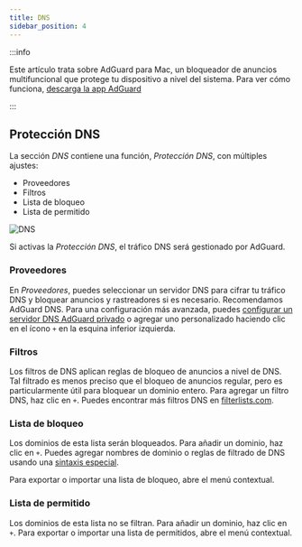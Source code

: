 ```yaml
---
title: DNS
sidebar_position: 4
---
```


:::info

Este artículo trata sobre AdGuard para Mac, un bloqueador de anuncios multifuncional que protege tu dispositivo a nivel del sistema. Para ver cómo funciona, [descarga la app AdGuard](https://agrd.io/download-kb-adblock)

:::

## Protección DNS

La sección _DNS_ contiene una función, _Protección DNS_, con múltiples ajustes:

- Proveedores
- Filtros
- Lista de bloqueo
- Lista de permitido

![DNS](https://cdn.adtidy.org/content/kb/ad_blocker/mac/dns.png)

Si activas la _Protección DNS_, el tráfico DNS será gestionado por AdGuard.

### Proveedores

En _Proveedores_, puedes seleccionar un servidor DNS para cifrar tu tráfico DNS y bloquear anuncios y rastreadores si es necesario. Recomendamos AdGuard DNS. Para una configuración más avanzada, puedes [configurar un servidor DNS AdGuard privado](https://adguard-dns.io/welcome.html) o agregar uno personalizado haciendo clic en el ícono `+` en la esquina inferior izquierda.

### Filtros

Los filtros de DNS aplican reglas de bloqueo de anuncios a nivel de DNS. Tal filtrado es menos preciso que el bloqueo de anuncios regular, pero es particularmente útil para bloquear un dominio entero. Para agregar un filtro DNS, haz clic en `+`. Puedes encontrar más filtros DNS en [filterlists.com](https://filterlists.com/).

### Lista de bloqueo

Los dominios de esta lista serán bloqueados. Para añadir un dominio, haz clic en `+`. Puedes agregar nombres de dominio o reglas de filtrado de DNS usando una [sintaxis especial](https://adguard-dns.io/kb/general/dns-filtering-syntax/).

Para exportar o importar una lista de bloqueo, abre el menú contextual.

### Lista de permitido

Los dominios de esta lista no se filtran. Para añadir un dominio, haz clic en `+`. Para exportar o importar una lista de permitidos, abre el menú contextual.
